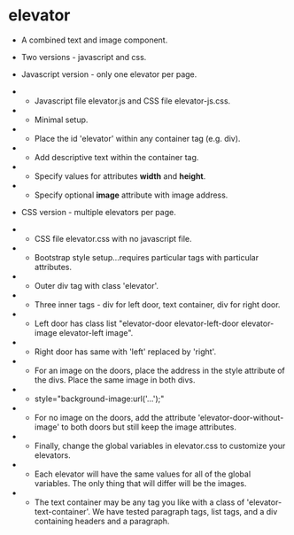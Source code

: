 # elevator
- A combined text and image component.
- Two versions - javascript and css.
- Javascript version - only one elevator per page.
- - Javascript file elevator.js and CSS file elevator-js.css.
- - Minimal setup.
- - Place the id 'elevator' within any container tag (e.g. div).
- - Add descriptive text within the container tag.
- - Specify values for attributes **width** and **height**.
- - Specify optional **image** attribute with image address.
- CSS version - multiple elevators per page.
- - CSS file elevator.css with no javascript file.
- - Bootstrap style setup...requires particular tags with particular attributes.
- - Outer div tag with class 'elevator'.
- - Three inner tags - div for left door, text container, div for right door. 
- - Left door has class list "elevator-door elevator-left-door elevator-image elevator-left image".
- - Right door has same with 'left' replaced by 'right'.
- - For an image on the doors, place the address in the style attribute of the divs. Place the same image in both divs.
- - style="background-image:url('...');"
- - For no image on the doors, add the attribute 'elevator-door-without-image' to both doors but still keep the image attributes.
- - Finally, change the global variables in elevator.css to customize your elevators.
- - Each elevator will have the same values for all of the global variables. The only thing that will differ will be the images.

- - The text container may be any tag you like with a class of 'elevator-text-container'. We have tested paragraph tags, list tags, and a div containing headers and a paragraph.
